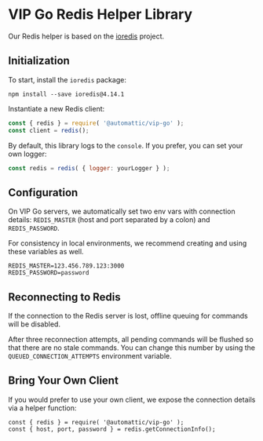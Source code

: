 # VIP Go Redis Helper Library

Our Redis helper is based on the [ioredis](https://github.com/luin/ioredis) project.

## Initialization

To start, install the `ioredis` package:

```
npm install --save ioredis@4.14.1
```

Instantiate a new Redis client:

``` js
const { redis } = require( '@automattic/vip-go' );
const client = redis();
```

By default, this library logs to the `console`. If you prefer, you can set your own logger:

```js
const redis = redis( { logger: yourLogger } );
```

## Configuration

On VIP Go servers, we automatically set two env vars with connection details: `REDIS_MASTER` (host and port separated by a colon) and `REDIS_PASSWORD`.

For consistency in local environments, we recommend creating and using these variables as well.

```
REDIS_MASTER=123.456.789.123:3000
REDIS_PASSWORD=password
```

## Reconnecting to Redis

If the connection to the Redis server is lost, offline queuing for commands will be disabled.

After three reconnection attempts, all pending commands will be flushed so that there are no stale commands. You can change this number by using the `QUEUED_CONNECTION_ATTEMPTS` environment variable.

## Bring Your Own Client

If you would prefer to use your own client, we expose the connection details via a helper function:

```
const { redis } = require( '@automattic/vip-go' );
const { host, port, password } = redis.getConnectionInfo();
```
